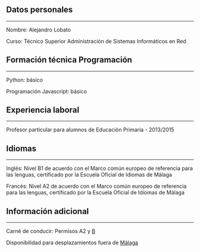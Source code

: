 ## Datos personales
***

Nombre: Alejandro Lobato

Curso: Técnico Superior Administración de Sistemas Informáticos en Red


## Formación técnica Programación
***

Python: básico

Programación Javascript: básico


## Experiencia laboral
***

Profesor particular para alumnos de Educación Primaria - 2013/2015


## Idiomas
***

Inglés: Nivel B1 de acuerdo con el Marco común europeo de referencia para las lenguas, certificado por la Escuela Oficial de Idiomas de Málaga

Francés: Nivel A2 de acuerdo con el Marco común europeo de referencia para las lenguas, certificado por la Escuela Oficial de Idiomas de Málaga


## Información adicional
***

Carné de conducir: Permisos A2 y [B](coche.md)

Disponibilidad para desplazamientos fuera de [Málaga](images/ciudad.md)
